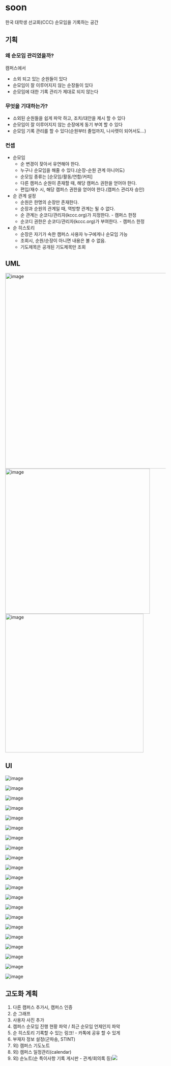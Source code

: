 # soon
한국 대학생 선교회(CCC) 순모임을 기록하는 공간
## 기획

### 왜 순모임 관리였을까?
캠퍼스에서
- 소외 되고 있는 순원들이 있다
- 순모임이 잘 이루어지지 않는 순장들이 있다
- 순모임에 대한 기록 관리가 제대로 되지 않는다

### 무엇을 기대하는가?
- 소외된 순원들을 쉽게 파악 하고, 조치/대안을 제시 할 수 있다
- 순모임이 잘 이루어지지 않는 순장에게 동기 부여 할 수 있다
- 순모임 기록 관리를 할 수 있다(순원부터 졸업까지, 나사렛이 되어서도…)
### 컨셉
- 순모임
  - 순 변경이 잦아서 유연해야 한다.
  - 누구나 순모임을 해줄 수 있다.(순장-순원 관계 아니어도)
  - 순모임 종류는 [순모임/활동/연합/커피]
  - 다른 캠퍼스 순원이 존재할 때, 해당 캠퍼스 권한을 얻어야 한다.
  - 편입/재수 시, 해당 캠퍼스 권한을 얻어야 한다.(캠퍼스 관리자 승인)
- 순 관계 설정
  - 순원은 한명의 순장만 존재한다.
  - 순장과 순원의 관계일 때, 역방향 관계는 될 수 없다.
  - 순 관계는 순코디/관리자(kccc.org)가 지정한다. - 캠퍼스 한정
  - 순코디 권한은 순코디/관리자(kccc.org)가 부여한다. - 캠퍼스 한정
- 순 히스토리
  - 순장은 자기가 속한 캠퍼스 사용자 누구에게나 순모임 가능
  - 조회시, 순원/순장이 아니면 내용은 볼 수 없음.
  - 기도제목은 공개된 기도제목만 조회

## UML
<img width="612" alt="image" src="https://user-images.githubusercontent.com/37897508/224687257-95d298cf-e6e6-4180-afe8-900a19a9ce4e.png">
<img width="454" alt="image" src="https://user-images.githubusercontent.com/37897508/224687274-750e57c3-1670-4273-85d0-1c8a7c120486.png">
<img width="434" alt="image" src="https://user-images.githubusercontent.com/37897508/224687321-b1e61c5e-ed9c-46fc-935e-6848bb49320d.png">

## UI

![image](https://user-images.githubusercontent.com/37897508/224687411-228f03df-7055-42b4-977e-49e175f1743f.png)

![image](https://user-images.githubusercontent.com/37897508/224687528-a82745f6-d750-496e-9402-446593e76a64.png)

![image](https://user-images.githubusercontent.com/37897508/224687553-192dbffc-33c4-47fb-9b14-99f3511174d6.png)

![image](https://user-images.githubusercontent.com/37897508/224687563-d3891647-7546-46d8-ae20-b22d25100f45.png)

![image](https://user-images.githubusercontent.com/37897508/224687580-2a5aee98-a07c-409a-b2d7-bb7efbbbe900.png)

![image](https://user-images.githubusercontent.com/37897508/224687606-d85a0713-b694-4b64-8c94-dbb41e7b2bd1.png)

![image](https://user-images.githubusercontent.com/37897508/224687633-11660f2f-9473-4be5-9bc8-e040e3fbcc34.png)

![image](https://user-images.githubusercontent.com/37897508/224687652-983f67ec-3815-479c-8f27-f83b602a8ca4.png)

![image](https://user-images.githubusercontent.com/37897508/224687666-d9462e19-4675-472a-8286-5c6ed1d6f12f.png)

![image](https://user-images.githubusercontent.com/37897508/224687683-014c3a53-b8ec-46f3-b569-b218d8021fe0.png)

![image](https://user-images.githubusercontent.com/37897508/224687699-64841f2f-73c3-461f-96ec-4e4039c04a12.png)

![image](https://user-images.githubusercontent.com/37897508/224687606-d85a0713-b694-4b64-8c94-dbb41e7b2bd1.png)

![image](https://user-images.githubusercontent.com/37897508/224687712-30b1e13c-4673-480f-9c79-423a4a2dc7ab.png)

![image](https://user-images.githubusercontent.com/37897508/224687737-5885f429-2790-48bd-8b19-ddd060349e19.png)

![image](https://user-images.githubusercontent.com/37897508/224687757-e2985c0f-46d2-4e8d-a38f-3d3de20d9502.png)

![image](https://user-images.githubusercontent.com/37897508/224687784-f21272b4-79bc-4451-8b9c-061c60e7d8b2.png)

![image](https://user-images.githubusercontent.com/37897508/224687802-1c3e1c1d-16a4-4bee-b110-74984d6bc4aa.png)

![image](https://user-images.githubusercontent.com/37897508/224687818-06517b12-c4dd-487d-84b8-fd869a2b1a72.png)

![image](https://user-images.githubusercontent.com/37897508/224687843-a930823f-e0cf-4fc7-bfbb-eecbcb890dfc.png)

![image](https://user-images.githubusercontent.com/37897508/224687858-751c63ae-7c0a-4bd1-9c27-a5a1254f03d2.png)

![image](https://user-images.githubusercontent.com/37897508/224687870-d0200d73-3d33-4b6b-9824-963bcbb84a98.png)

## 고도화 계획

1. 다른 캠퍼스 추가시, 캠퍼스 인증
2. 순 그래프
3. 사용자 사진 추가
4. 캠퍼스 순모임 진행 현황 파악 / 최근 순모임 언제인지 파악
5. 순 히스토리 기록할 수 있는 링크! - 카톡에 공유 할 수 있게
6. 부재자 정보 설정(군파송, STINT)
7. 외) 캠퍼스 기도노트
8. 외) 캠퍼스 일정관리(calendar)
9. 외) 순노트(순 특이사항 기록 게시판 - 관계/회의록 등)![](https://i.imgur.com/ydZ6lv6.png)
